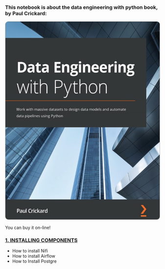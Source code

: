 ### This notebook is about the data engineering with python book, by Paul Crickard:
<img src="https://github.com/cassiobolba/Data-Engineering/blob/master/Data-Eng-Python-Book/img/data-eng-with-python-book-cover-paul-crickard.jpg" style="border: 1px solid #aaa; border-radius: 10px 10px 10px 10px">

You can buy it on-line!

### [1. INSTALLING COMPONENTS](https://github.com/cassiobolba/Data-Engineering/blob/master/Data-Eng-Python-Book/Installing-components.md)
* How to install Nifi
* How to install Airflow
* How to Install Postgre